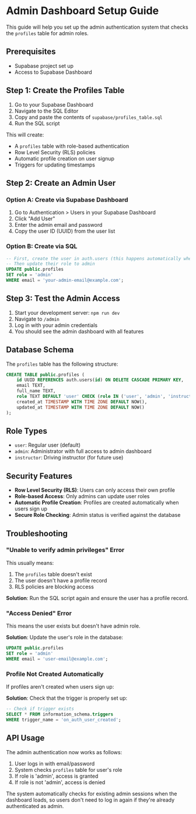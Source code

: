 # Admin Dashboard Setup Guide

This guide will help you set up the admin authentication system that checks the `profiles` table for admin roles.

## Prerequisites

- Supabase project set up
- Access to Supabase Dashboard

## Step 1: Create the Profiles Table

1. Go to your Supabase Dashboard
2. Navigate to the SQL Editor
3. Copy and paste the contents of `supabase/profiles_table.sql`
4. Run the SQL script

This will create:
- A `profiles` table with role-based authentication
- Row Level Security (RLS) policies
- Automatic profile creation on user signup
- Triggers for updating timestamps

## Step 2: Create an Admin User

### Option A: Create via Supabase Dashboard

1. Go to Authentication > Users in your Supabase Dashboard
2. Click "Add User"
3. Enter the admin email and password
4. Copy the user ID (UUID) from the user list

### Option B: Create via SQL

```sql
-- First, create the user in auth.users (this happens automatically when they sign up)
-- Then update their role to admin
UPDATE public.profiles 
SET role = 'admin' 
WHERE email = 'your-admin-email@example.com';
```

## Step 3: Test the Admin Access

1. Start your development server: `npm run dev`
2. Navigate to `/admin`
3. Log in with your admin credentials
4. You should see the admin dashboard with all features

## Database Schema

The `profiles` table has the following structure:

```sql
CREATE TABLE public.profiles (
    id UUID REFERENCES auth.users(id) ON DELETE CASCADE PRIMARY KEY,
    email TEXT,
    full_name TEXT,
    role TEXT DEFAULT 'user' CHECK (role IN ('user', 'admin', 'instructor')),
    created_at TIMESTAMP WITH TIME ZONE DEFAULT NOW(),
    updated_at TIMESTAMP WITH TIME ZONE DEFAULT NOW()
);
```

## Role Types

- `user`: Regular user (default)
- `admin`: Administrator with full access to admin dashboard
- `instructor`: Driving instructor (for future use)

## Security Features

- **Row Level Security (RLS)**: Users can only access their own profile
- **Role-based Access**: Only admins can update user roles
- **Automatic Profile Creation**: Profiles are created automatically when users sign up
- **Secure Role Checking**: Admin status is verified against the database

## Troubleshooting

### "Unable to verify admin privileges" Error

This usually means:
1. The `profiles` table doesn't exist
2. The user doesn't have a profile record
3. RLS policies are blocking access

**Solution**: Run the SQL script again and ensure the user has a profile record.

### "Access Denied" Error

This means the user exists but doesn't have admin role.

**Solution**: Update the user's role in the database:
```sql
UPDATE public.profiles 
SET role = 'admin' 
WHERE email = 'user-email@example.com';
```

### Profile Not Created Automatically

If profiles aren't created when users sign up:

**Solution**: Check that the trigger is properly set up:
```sql
-- Check if trigger exists
SELECT * FROM information_schema.triggers 
WHERE trigger_name = 'on_auth_user_created';
```

## API Usage

The admin authentication now works as follows:

1. User logs in with email/password
2. System checks `profiles` table for user's role
3. If role is 'admin', access is granted
4. If role is not 'admin', access is denied

The system automatically checks for existing admin sessions when the dashboard loads, so users don't need to log in again if they're already authenticated as admin.